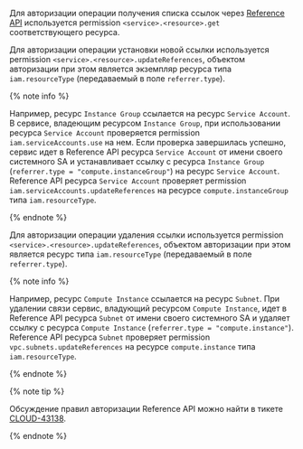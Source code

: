 Для авторизации операции получения списка ссылок через [Reference API](https://wiki.yandex-team.ru/cloud/devel/reference-api/)
используется permission `<service>.<resource>.get` соответствующего ресурса.

Для авторизации операции установки новой ссылки используется permission `<service>.<resource>.updateReferences`, объектом
авторизации при этом является экземпляр ресурса типа `iam.resourceType` (передаваемый в поле `referrer.type`).

{% note info %}

Например, ресурс `Instance Group` ссылается на ресурс `Service Account`. В сервисе, владеющим ресурсом `Instance Group`,
при использовании ресурса `Service Account` проверяется permission `iam.serviceAccounts.use` на нем. Если проверка
завершилась успешно, сервис идет в Reference API ресурса `Service Account` от имени своего системного SA и устанавливает
ссылку с ресурса `Instance Group` (`referrer.type = "compute.instanceGroup"`) на ресурс `Service Account`. Reference API
ресурса `Service Account` проверяет permission `iam.serviceAccounts.updateReferences` на ресурсе `compute.instanceGroup`
типа `iam.resourceType`.

{% endnote %}

Для авторизации операции удаления ссылки используется permission `<service>.<resource>.updateReferences`, объектом
авторизации при этом является ресурс типа `iam.resourceType` (передаваемый в поле `referrer.type`).

{% note info %}

Например, ресурс `Compute Instance` ссылается на ресурс `Subnet`. При удалении связи сервис, владующий ресурсом
`Compute Instance`, идет в Reference API ресурса `Subnet` от имени своего системного SA и удаляет ссылку с ресурса
`Compute Instance` (`referrer.type = "compute.instance"`). Reference API ресурса `Subnet` проверяет permission
`vpc.subnets.updateReferences` на ресурсе `compute.instance` типа `iam.resourceType`.

{% endnote %}

{% note tip %}

Обсуждение правил авторизации Reference API можно найти в тикете [CLOUD-43138](https://st.yandex-team.ru/CLOUD-43138#5ed38ce87eebe86a0b8ffc26).

{% endnote %}
